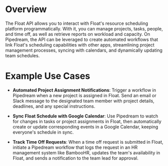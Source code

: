 # Overview

The Float API allows you to interact with Float's resource scheduling platform programmatically. With it, you can manage projects, tasks, people, and time off, as well as retrieve reports on workload and capacity. On Pipedream, the API can be leveraged to create automated workflows that link Float's scheduling capabilities with other apps, streamlining project management processes, syncing with calendars, and dynamically updating team schedules.

# Example Use Cases

- **Automated Project Assignment Notifications**: Trigger a workflow in Pipedream when a new project is assigned in Float. Send an email or Slack message to the designated team member with project details, deadlines, and any special instructions.

- **Sync Float Schedule with Google Calendar**: Use Pipedream to watch for changes in tasks or project assignments in Float, then automatically create or update corresponding events in a Google Calendar, keeping everyone's schedule in sync.

- **Track Time Off Requests**: When a time off request is submitted in Float, initiate a Pipedream workflow that logs the request in an HR management system like BambooHR, updates the team's availability in Float, and sends a notification to the team lead for approval.
